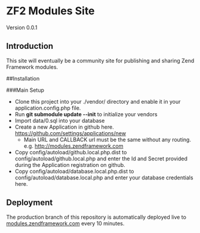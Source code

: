 # ZF2 Modules Site
Version 0.0.1

## Introduction

This site will eventually be a community site for publishing and sharing Zend Framework modules.


##Installation

###Main Setup

 * Clone this project into your ./vendor/ directory and enable it in your application.config.php file.
 * Run **git submodule update --init** to initialize your vendors
 * Import data/0.sql into your database
 * Create a new Application in github here. https://github.com/settings/applications/new
    * Main URL and CALLBACK url must be the same without any routing. e.g. http://modules.zendframework.com
 * Copy config/autoload/github.local.php.dist to config/autoload/github.local.php and enter the Id and Secret provided during the Application registration on github.
 * Copy config/autoload/database.local.php.dist to config/autoload/database.local.php and enter your database credentials here.

## Deployment

The production branch of this repository is automatically deployed live to
[modules.zendframework.com](http://modules.zendframework.com/) every 10
minutes.


